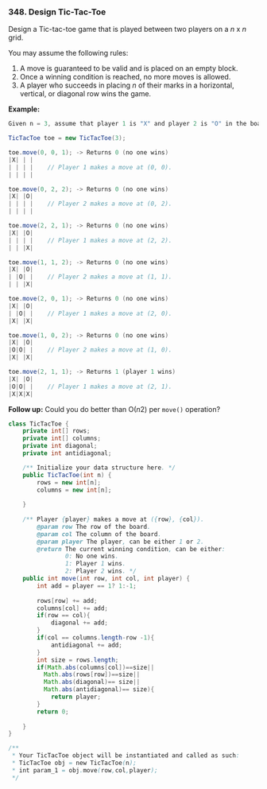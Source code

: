 ### 348. Design Tic-Tac-Toe

Design a Tic-tac-toe game that is played between two players on a *n* x *n* grid.

You may assume the following rules:

1. A move is guaranteed to be valid and is placed on an empty block.
2. Once a winning condition is reached, no more moves is allowed.
3. A player who succeeds in placing *n* of their marks in a horizontal, vertical, or diagonal row wins the game.



**Example:**

```java
Given n = 3, assume that player 1 is "X" and player 2 is "O" in the board.

TicTacToe toe = new TicTacToe(3);

toe.move(0, 0, 1); -> Returns 0 (no one wins)
|X| | |
| | | |    // Player 1 makes a move at (0, 0).
| | | |

toe.move(0, 2, 2); -> Returns 0 (no one wins)
|X| |O|
| | | |    // Player 2 makes a move at (0, 2).
| | | |

toe.move(2, 2, 1); -> Returns 0 (no one wins)
|X| |O|
| | | |    // Player 1 makes a move at (2, 2).
| | |X|

toe.move(1, 1, 2); -> Returns 0 (no one wins)
|X| |O|
| |O| |    // Player 2 makes a move at (1, 1).
| | |X|

toe.move(2, 0, 1); -> Returns 0 (no one wins)
|X| |O|
| |O| |    // Player 1 makes a move at (2, 0).
|X| |X|

toe.move(1, 0, 2); -> Returns 0 (no one wins)
|X| |O|
|O|O| |    // Player 2 makes a move at (1, 0).
|X| |X|

toe.move(2, 1, 1); -> Returns 1 (player 1 wins)
|X| |O|
|O|O| |    // Player 1 makes a move at (2, 1).
|X|X|X|
```



**Follow up:**
Could you do better than O(*n*2) per `move()` operation?



~~~java
class TicTacToe {
    private int[] rows;
    private int[] columns;
    private int diagonal;
    private int antidiagonal;

    /** Initialize your data structure here. */
    public TicTacToe(int n) {
        rows = new int[n];
        columns = new int[n];
        
    }
    
    /** Player {player} makes a move at ({row}, {col}).
        @param row The row of the board.
        @param col The column of the board.
        @param player The player, can be either 1 or 2.
        @return The current winning condition, can be either:
                0: No one wins.
                1: Player 1 wins.
                2: Player 2 wins. */
    public int move(int row, int col, int player) {
        int add = player == 1? 1:-1;
        
        rows[row] += add;
        columns[col] += add;
        if(row == col){
            diagonal += add;
        }
        if(col == columns.length-row -1){
            antidiagonal += add;
        }
        int size = rows.length;
        if(Math.abs(columns[col])==size||
          Math.abs(rows[row])==size||
          Math.abs(diagonal)== size||
          Math.abs(antidiagonal)== size){
            return player;
        }
        return 0;
        
    }
}

/**
 * Your TicTacToe object will be instantiated and called as such:
 * TicTacToe obj = new TicTacToe(n);
 * int param_1 = obj.move(row,col,player);
 */
~~~

